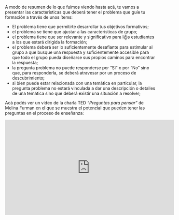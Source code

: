 A modo de resumen de lo que fuimos viendo hasta acá, te vamos a presentar las características que deberá tener el problema que guíe tu formación a través de unos ítems:

* El problema tiene que permitirte desarrollar tus objetivos formativos;
* el problema se tiene que ajustar a las características de grupo;
* el problema tiene que ser relevante y significativo para l@s estudiantes a los que estará dirigida la formación;
* el problema deberá ser lo suficientemente desafiante para estimular al grupo a que busque una respuesta y suficientemente accesible para que todo el grupo pueda diseñarse sus propios caminos para encontrar la respuesta;
* la pregunta problema no puede responderse por “Sí” o por “No” sino que, para responderla, se deberá atravesar por un proceso de descubrimiento;
* si bien puede estar relacionada con una temática en particular, la pregunta problema no estará vinculada a dar una descripción o detalles de una temática sino que deberá existir una situación a resolver;

Acá podés ver un video de la charla TED _“Preguntas para pensar”_ de Melina Furman en el que se muestra el potencial que pueden tener las preguntas en el proceso de enseñanza: 

<div align="center">
<iframe width="560" height="315" src="https://www.youtube.com/embed/LFB9WJeBCdA" frameborder="0" allow="autoplay; encrypted-media" allowfullscreen></iframe>
</div>